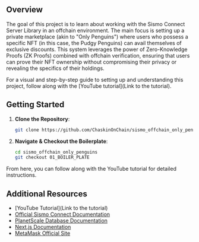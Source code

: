 ## Overview

The goal of this project is to learn about working with the Sismo Connect Server Library in an offchain environment. The main focus is setting up a private marketplace (akin to "Only Penguins") where users who possess a specific NFT (in this case, the Pudgy Penguins) can avail themselves of exclusive discounts. This system leverages the power of Zero-Knowledge Proofs (ZK Proofs) combined with offchain verification, ensuring that users can prove their NFT ownership without compromising their privacy or revealing the specifics of their holdings.

For a visual and step-by-step guide to setting up and understanding this project, follow along with the [YouTube tutorial](Link to the tutorial).

## Getting Started

1. **Clone the Repository**:
   ```bash
   git clone https://github.com/ChaskinOnChain/sismo_offchain_only_penguins.git
   ```

2. **Navigate & Checkout the Boilerplate**:
   ```bash
   cd sismo_offchain_only_penguins
   git checkout 01_BOILER_PLATE
   ```

From here, you can follow along with the YouTube tutorial for detailed instructions.

## Additional Resources

- [YouTube Tutorial](Link to the tutorial)
- [Official Sismo Connect Documentation](https://docs.sismo.io/)
- [PlanetScale Database Documentation](https://planetscale.com/docs)
- [Next.js Documentation](https://nextjs.org/docs)
- [MetaMask Official Site](https://docs.metamask.io/)
